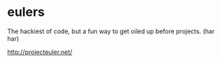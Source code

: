 eulers
======

The hackiest of code, but a fun way to get oiled up before projects.  (har har)

http://projecteuler.net/
